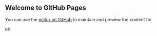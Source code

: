 ## Welcome to GitHub Pages

You can use the [editor on GitHub](https://github.com/jacquespillet/ThreeJS/edit/master/README.md) to maintain and preview the content for 

[ok](scene2.html)
